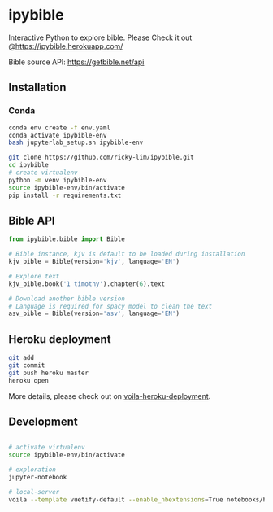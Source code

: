 # ipybible

Interactive Python to explore bible. Please Check it out @https://ipybible.herokuapp.com/

Bible source API: https://getbible.net/api

## Installation

### Conda

```bash
conda env create -f env.yaml
conda activate ipybible-env
bash jupyterlab_setup.sh ipybible-env
```

```bash
git clone https://github.com/ricky-lim/ipybible.git
cd ipybible
# create virtualenv
python -m venv ipybible-env
source ipybible-env/bin/activate
pip install -r requirements.txt
```

## Bible API
```python
from ipybible.bible import Bible  

# Bible instance, kjv is default to be loaded during installation
kjv_bible = Bible(version='kjv', language='EN')

# Explore text
kjv_bible.book('1 timothy').chapter(6).text 

# Download another bible version 
# Language is required for spacy model to clean the text
asv_bible = Bible(version='asv', language='EN')   
```

## Heroku deployment
```bash
git add 
git commit
git push heroku master
heroku open
```
 More details, please check out on [voila-heroku-deployment](https://voila.readthedocs.io/en/latest/deploy.html).

## Development
```bash

# activate virtualenv
source ipybible-env/bin/activate

# exploration
jupyter-notebook

# local-server
voila --template vuetify-default --enable_nbextensions=True notebooks/bible.ipynb 
```
